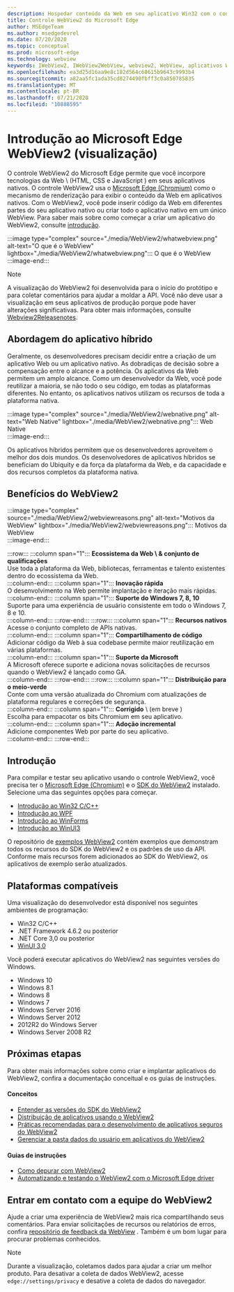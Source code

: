 ```yaml
---
description: Hospedar conteúdo da Web em seu aplicativo Win32 com o controle Microsoft Edge WebView 2
title: Controle WebView2 do Microsoft Edge
author: MSEdgeTeam
ms.author: msedgedevrel
ms.date: 07/20/2020
ms.topic: conceptual
ms.prod: microsoft-edge
ms.technology: webview
keywords: IWebView2, IWebView2WebView, webview2, WebView, aplicativos Win32, Win32, Edge, ICoreWebView2, CoreWebView2, ICoreWebView2Host, controle de navegador, HTML de borda, Windows Forms, WinForms, WPF, .NET
ms.openlocfilehash: ea3d25d16aa9e8c182d564c68615b9643c9993b4
ms.sourcegitcommit: a82aa5fc1ada35cd8274490fbff3c0a850785835
ms.translationtype: MT
ms.contentlocale: pt-BR
ms.lasthandoff: 07/21/2020
ms.locfileid: "10888595"
---
```

# Introdução ao Microsoft Edge WebView2 (visualização)  

O controle WebView2 do Microsoft Edge permite que você incorpore tecnologias da Web \ (HTML, CSS e JavaScript \) em seus aplicativos nativos.  O controle WebView2 usa o [Microsoft Edge (Chromium)][MicrosoftedgeinsiderMain] como o mecanismo de renderização para exibir o conteúdo da Web em aplicativos nativos.  Com o WebView2, você pode inserir código da Web em diferentes partes do seu aplicativo nativo ou criar todo o aplicativo nativo em um único WebView.  Para saber mais sobre como começar a criar um aplicativo do WebView2, consulte [introdução](#getting-started).  

:::image type="complex" source="./media/WebView2/whatwebview.png" alt-text="O que é o WebView" lightbox="./media/WebView2/whatwebview.png":::
   O que é o WebView  
:::image-end:::  

> [!NOTE]
> A visualização do WebView2 foi desenvolvida para o início do protótipo e para coletar comentários para ajudar a moldar a API.  Você não deve usar a visualização em seus aplicativos de produção porque pode haver alterações significativas.  Para obter mais informações, consulte [Webview2Releasenotes].  

## Abordagem do aplicativo híbrido  

Geralmente, os desenvolvedores precisam decidir entre a criação de um aplicativo Web ou um aplicativo nativo.  As dobradiças de decisão sobre a compensação entre o alcance e a potência.  Os aplicativos da Web permitem um amplo alcance.  Como um desenvolvedor da Web, você pode reutilizar a maioria, se não todo o seu código, em todas as plataformas diferentes.  No entanto, os aplicativos nativos utilizam os recursos de toda a plataforma nativa.  

:::image type="complex" source="./media/WebView2/webnative.png" alt-text="Web Native" lightbox="./media/WebView2/webnative.png":::
   Web Native  
:::image-end:::  

Os aplicativos híbridos permitem que os desenvolvedores aproveitem o melhor dos dois mundos.  Os desenvolvedores de aplicativos híbridos se beneficiam do Ubiquity e da força da plataforma da Web, e da capacidade e dos recursos completos da plataforma nativa.  

## Benefícios do WebView2   

:::image type="complex" source="./media/WebView2/webviewreasons.png" alt-text="Motivos da WebView" lightbox="./media/WebView2/webviewreasons.png":::
   Motivos da WebView  
:::image-end:::  

:::row:::
   :::column span="1":::
      **Ecossistema da Web \ & conjunto de qualificações**  
      Use toda a plataforma da Web, bibliotecas, ferramentas e talento existentes dentro do ecossistema da Web.  
   :::column-end:::
   :::column span="1":::
      **Inovação rápida**  
      O desenvolvimento na Web permite implantação e iteração mais rápidas.  
   :::column-end:::
   :::column span="1":::
      **Suporte do Windows 7, 8, 10**  
      Suporte para uma experiência de usuário consistente em todo o Windows 7, 8 e 10.  
   :::column-end:::
:::row-end:::
:::row:::
   :::column span="1":::
      **Recursos nativos**  
      Acesse o conjunto completo de APIs nativas.  
   :::column-end:::
   :::column span="1":::
      **Compartilhamento de código**  
      Adicionar código da Web à sua codebase permite maior reutilização em várias plataformas.  
   :::column-end:::
   :::column span="1":::
      **Suporte da Microsoft**  
      A Microsoft oferece suporte e adiciona novas solicitações de recursos quando o WebView2 é lançado como GA.  
   :::column-end:::
:::row-end:::
:::row:::
   :::column span="1":::
      **Distribuição para o meio-verde**  
      Conte com uma versão atualizada do Chromium com atualizações de plataforma regulares e correções de segurança.  
   :::column-end:::
   :::column span="1":::
      **Corrigido** \ (em breve \)  
      Escolha para empacotar os bits Chromium em seu aplicativo.  
   :::column-end:::
   :::column span="1":::
      **Adoção incremental**  
      Adicione componentes Web por parte do seu aplicativo.  
   :::column-end:::
:::row-end:::

## Introdução  

Para compilar e testar seu aplicativo usando o controle WebView2, você precisa ter o [Microsoft Edge (Chromium)][MicrosoftedgeinsiderDownload] e o [SDK do WebView2][NugetPackagesMicrosoftWebWebView2] instalado.  Selecione uma das seguintes opções para começar.  

*   [Introdução ao Win32 C/C++][Webview2GettingstartedWin32]  
*   [Introdução ao WPF][Webview2GettingstartedWpf]  
*   [Introdução ao WinForms][Webview2GettingstartedWinforms]  
*   [Introdução ao WinUI3][Webview2GettingstartedWinui]  

O repositório de [exemplos WebView2][GithubMicrosoftedgeWebview2samples] contém exemplos que demonstram todos os recursos do SDK do WebView2 e os padrões de uso da API.  Conforme mais recursos forem adicionados ao SDK do WebView2, os aplicativos de exemplo serão atualizados.  

## Plataformas compatíveis  

Uma visualização do desenvolvedor está disponível nos seguintes ambientes de programação:  

*   Win32 C/C++  
*   .NET Framework 4.6.2 ou posterior  
*   .NET Core 3,0 ou posterior  
*   [WinUI 3,0][UwpToolkitsWinui3]  

Você poderá executar aplicativos do WebView2 nas seguintes versões do Windows.  

*   Windows 10  
*   Windows 8.1  
*   Windows 8  
*   Windows 7  
*   Windows Server 2016  
*   Windows Server 2012  
*   2012R2 do Windows Server  
*   Windows Server 2008 R2  

## Próximas etapas  

Para obter mais informações sobre como criar e implantar aplicativos do WebView2, confira a documentação conceitual e os guias de instruções.  

#### Conceitos  

*   [Entender as versões do SDK do WebView2][Webview2ConceptsVersioning]
*   [Distribuição de aplicativos usando o WebView2][Webview2ConceptsDistribution]  
*   [Práticas recomendadas para o desenvolvimento de aplicativos seguros do WebView2][Webview2ConceptsSecurity]
*   [Gerenciar a pasta dados do usuário em aplicativos do WebView2][Webview2ConceptsUserdatafolder]
 
#### Guias de instruções  

*   [Como depurar com WebView2][Webview2HowtoDebug]  
*   [Automatizando e testando o WebView2 com o Microsoft Edge driver][Webview2HowtoWebdriver]  

## Entrar em contato com a equipe do WebView2  

Ajude a criar uma experiência de WebView2 mais rica compartilhando seus comentários.  Para enviar solicitações de recursos ou relatórios de erros, confira [repositório de feedback da WebView][GithubMicrosoftedgeWebviewfeddback] .  Também é um bom lugar para procurar problemas conhecidos.  

> [!NOTE]
> Durante a visualização, coletamos dados para ajudar a criar um melhor produto.  Para desativar a coleta de dados WebView2, acesse `edge://settings/privacy` e desative a coleta de dados do navegador.  

<!-- links -->  

[Webview2ConceptsDistribution]: ./concepts/distribution.md "Distribuição de aplicativos usando o WebView2 | Documentos da Microsoft"  
[Webview2ConceptsSecurity]: ./concepts/security.md "Práticas recomendadas para o desenvolvimento de aplicativos seguros do WebView2 | Documentos da Microsoft"  
[Webview2ConceptsUserdatafolder]: ./concepts/userdatafolder.md "Gerenciando a pasta dados do usuário | Documentos da Microsoft"  
[Webview2ConceptsVersioning]: ./concepts/versioning.md "Compreenda as versões do SDK do WebView2 | Documentos da Microsoft"  
[Webview2GettingstartedWin32]: ./gettingstarted/win32.md "Introdução ao WebView2 (visualização do desenvolvedor) | Documentos da Microsoft"   
[Webview2GettingstartedWinforms]: ./gettingstarted/winforms.md "Introdução ao WebView2 em aplicativos do Windows Forms (visualização) | Documentos da Microsoft"  
[Webview2GettingstartedWinui]: ./gettingstarted/winui.md "Introdução ao WebView2 no WinUI3 (visualização) | Documentos da Microsoft"  
[Webview2GettingstartedWpf]: ./gettingstarted/wpf.md "Introdução ao WebView2 no WPF (visualização) | Documentos da Microsoft"  
[Webview2HowtoDebug]: ./howto/debug.md "Como depurar com WebView2 | Documentos da Microsoft"  
[Webview2HowtoWebdriver]: ./howto/webdriver.md "Automatizando e testando o WebView2 com o Microsoft Edge driver | Documentos da Microsoft"  
[Webview2Releasenotes]: ./releasenotes.md "Notas de versão do WEBVIEW2RELEASENOTES para WebView2 SDK | Documentos da Microsoft"  

[UwpToolkitsWinui3]: ./gettingstarted/winui.md "Windows UI library 3 Preview 2 (julho de 2020) | Documentos da Microsoft"  

[GithubMicrosoftedgeWebview2samples]: https://github.com/MicrosoftEdge/WebView2Samples "Exemplos de WebView2-MicrosoftEdge/WebView2Samples | GitHub"  
[GithubMicrosoftedgeWebviewfeddback]: https://github.com/MicrosoftEdge/WebViewFeedback "Feedback da WebView-MicrosoftEdge/WebViewFeedback | GitHub" 

[MicrosoftedgeinsiderMain]: https://www.microsoftedgeinsider.com "Microsoft Edge Insider"  
[MicrosoftedgeinsiderDownload]: https://www.microsoftedgeinsider.com/download "Baixar o Microsoft Edge Insider"  

[NugetPackagesMicrosoftWebWebView2]: https://www.nuget.org/packages/Microsoft.Web.WebView2 "Microsoft. Web. WebView2 | Galeria do NuGet"  
